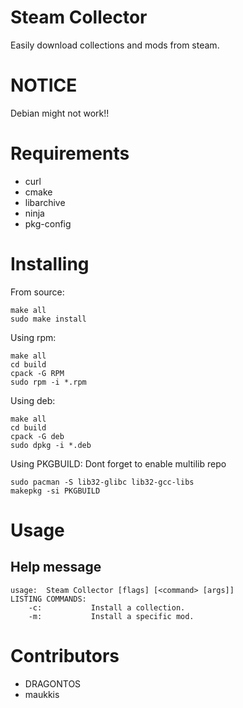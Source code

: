 # Steam Collector

Easily download collections and mods from steam.

# NOTICE

Debian might not work!!

# Requirements

- curl
- cmake
- libarchive
- ninja
- pkg-config

# Installing

From source:

```
make all
sudo make install
```

Using rpm:

```
make all
cd build
cpack -G RPM
sudo rpm -i *.rpm
```

Using deb:

```
make all
cd build
cpack -G deb
sudo dpkg -i *.deb
```

Using PKGBUILD:
Dont forget to enable multilib repo

```
sudo pacman -S lib32-glibc lib32-gcc-libs
makepkg -si PKGBUILD
```

# Usage

## Help message

```
usage:  Steam Collector [flags] [<command> [args]]
LISTING COMMANDS:
    -c:           Install a collection.
    -m:           Install a specific mod.
```

# Contributors

- DRAGONTOS
- maukkis
